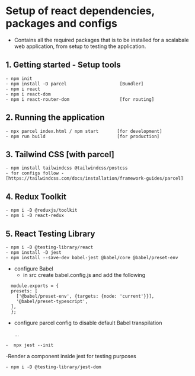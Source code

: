 # Setup of react dependencies, packages and configs

- Contains all the required packages that is to be installed for a scalabale web application, from setup to testing the application.

## 1.  Getting started - Setup tools
```
- npm init
- npm install -D parcel                    [Bundler]
- npm i react
- npm i react-dom
- npm i react-router-dom                   [for routing]
  ```
## 2. Running the application
```
- npx parcel index.html / npm start       [for development]
- npm run build                           [for production]
```
## 3. Tailwind CSS [with parcel]
```
- npm install tailwindcss @tailwindcss/postcss
- for configs follow -[https://tailwindcss.com/docs/installation/framework-guides/parcel]
```
## 4. Redux Toolkit
```
- npm i -D @reduxjs/toolkit
- npm i -D react-redux
```
## 5. React Testing Library
```
- npm i -D @testing-library/react
- npm install -D jest
- npm install --save-dev babel-jest @babel/core @babel/preset-env
  ```
- configure Babel
  - in src create babel.config.js and add the following

```
  module.exports = {
  presets: [
    ['@babel/preset-env', {targets: {node: 'current'}}],
    '@babel/preset-typescript',
  ],
  };
  ```
- configure parcel config to disable default Babel transpilation
  
  ...
  
```
-  npx jest --init
```

-Render a component inside jest for testing purposes

```
- npm i -D @testing-library/jest-dom
```
